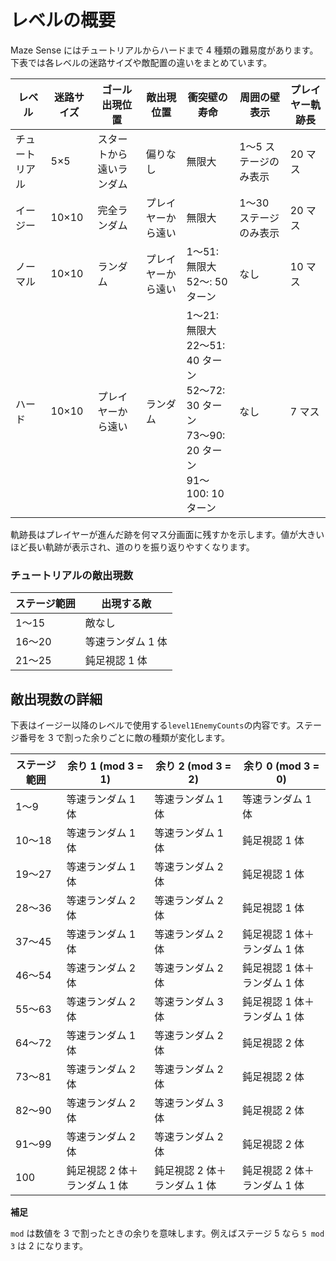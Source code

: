 # レベルの概要

Maze Sense にはチュートリアルからハードまで 4 種類の難易度があります。下表では各レベルの迷路サイズや敵配置の違いをまとめています。

| レベル         | 迷路サイズ | ゴール出現位置           | 敵出現位置         | 衝突壁の寿命                                                                                       | 周囲の壁表示           | プレイヤー軌跡長 |
| -------------- | ---------- | ------------------------ | ------------------ | -------------------------------------------------------------------------------------------------- | ---------------------- | ---------------- |
| チュートリアル | 5×5        | スタートから遠いランダム | 偏りなし           | 無限大                                                                                             | 1〜5 ステージのみ表示  | 20 マス          |
| イージー       | 10×10      | 完全ランダム             | プレイヤーから遠い | 無限大                                                                                             | 1〜30 ステージのみ表示 | 20 マス          |
| ノーマル       | 10×10      | ランダム                 | プレイヤーから遠い | 1〜51: 無限大<br>52〜: 50 ターン                                                                   | なし                   | 10 マス          |
| ハード         | 10×10      | プレイヤーから遠い       | ランダム           | 1〜21: 無限大<br>22〜51: 40 ターン<br>52〜72: 30 ターン<br>73〜90: 20 ターン<br>91〜100: 10 ターン | なし                   | 7 マス           |

軌跡長はプレイヤーが進んだ跡を何マス分画面に残すかを示します。値が大きいほど長い軌跡が表示され、道のりを振り返りやすくなります。

### チュートリアルの敵出現数

| ステージ範囲 | 出現する敵        |
| ------------ | ----------------- |
| 1〜15        | 敵なし            |
| 16〜20       | 等速ランダム 1 体 |
| 21〜25       | 鈍足視認 1 体     |

## 敵出現数の詳細

下表はイージー以降のレベルで使用する`level1EnemyCounts`の内容です。ステージ番号を 3 で割った余りごとに敵の種類が変化します。

| ステージ範囲 | 余り 1 (mod 3 = 1)           | 余り 2 (mod 3 = 2)           | 余り 0 (mod 3 = 0)           |
| ------------ | ---------------------------- | ---------------------------- | ---------------------------- |
| 1〜9         | 等速ランダム 1 体            | 等速ランダム 1 体            | 等速ランダム 1 体            |
| 10〜18       | 等速ランダム 1 体            | 等速ランダム 1 体            | 鈍足視認 1 体                |
| 19〜27       | 等速ランダム 1 体            | 等速ランダム 2 体            | 鈍足視認 1 体                |
| 28〜36       | 等速ランダム 2 体            | 等速ランダム 2 体            | 鈍足視認 1 体                |
| 37〜45       | 等速ランダム 1 体            | 等速ランダム 2 体            | 鈍足視認 1 体＋ランダム 1 体 |
| 46〜54       | 等速ランダム 2 体            | 等速ランダム 2 体            | 鈍足視認 1 体＋ランダム 1 体 |
| 55〜63       | 等速ランダム 2 体            | 等速ランダム 3 体            | 鈍足視認 1 体＋ランダム 1 体 |
| 64〜72       | 等速ランダム 1 体            | 等速ランダム 2 体            | 鈍足視認 2 体                |
| 73〜81       | 等速ランダム 2 体            | 等速ランダム 2 体            | 鈍足視認 2 体                |
| 82〜90       | 等速ランダム 2 体            | 等速ランダム 3 体            | 鈍足視認 2 体                |
| 91〜99       | 等速ランダム 2 体            | 等速ランダム 2 体            | 鈍足視認 2 体                |
| 100          | 鈍足視認 2 体＋ランダム 1 体 | 鈍足視認 2 体＋ランダム 1 体 | 鈍足視認 2 体＋ランダム 1 体 |

**補足**

`mod` は数値を 3 で割ったときの余りを意味します。例えばステージ 5 なら `5 mod 3` は 2 になります。
